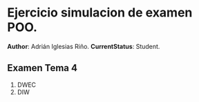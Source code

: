# Ejercicio simulacion de examen POO.

**Author**: Adrián Iglesias Riño.
**CurrentStatus**: Student.

## Examen Tema 4

1. DWEC
2. DIW

